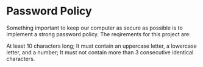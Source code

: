 # Password Policy

Something important to keep our computer as secure as possible is to implement a strong password policy. The reqirements for this project are: 

At least 10 characters long; It must contain an uppercase letter, a lowercase letter, and a number; It must not contain more than 3 consecutive identical characters.

